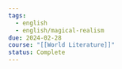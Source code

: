 ```yaml
---
tags:
  - english
  - english/magical-realism
due: 2024-02-28
course: "[[World Literature]]"
status: Complete
---
```

